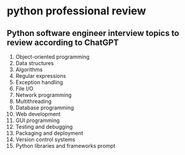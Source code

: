 # python professional review

## Python software engineer interview topics to review according to ChatGPT

1. Object-oriented programming
2. Data structures
3. Algorithms
4. Regular expressions
5. Exception handling
6. File I/O
7. Network programming
8. Multithreading
9. Database programming
10. Web development
11. GUI programming
12. Testing and debugging
13. Packaging and deployment
14. Version control systems
15. Python libraries and frameworks prompt

## 


